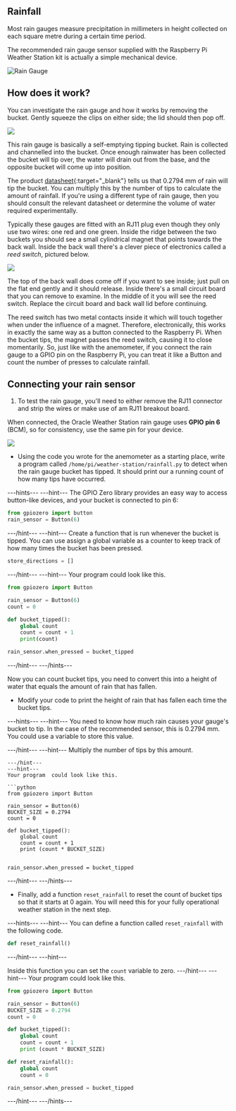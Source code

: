 ## Rainfall

Most rain gauges measure precipitation in millimeters in height collected on each square metre during a certain time period.

The recommended rain gauge sensor supplied with the Raspberry Pi Weather Station kit is actually a simple mechanical device.

![Rain Gauge](images/rain_gauge.jpg)

## How does it work?

You can investigate the rain gauge and how it works by removing the bucket. Gently squeeze the clips on either side; the lid should then pop off.

![](images/rain_gauge_open.jpg)

This rain gauge is basically a self-emptying tipping bucket. Rain is collected and channelled into the bucket. Once enough rainwater has been collected the bucket will tip over, the water will drain out from the base, and the opposite bucket will come up into position.

The product [datasheet](https://www.argentdata.com/files/80422_datasheet.pdf){:target="_blank"} tells us that 0.2794 mm of rain will tip the bucket. You can multiply this by the number of tips to calculate the amount of rainfall. If you're using a different type of rain gauge, then you should consult the relevant datasheet or determine the volume of water required experimentally.

Typically these gauges are fitted with an RJ11 plug even though they only use two wires: one red and one green.  Inside the ridge between the two buckets you should see a small cylindrical magnet that points towards the back wall. Inside the back wall there's a clever piece of electronics called a *reed switch*, pictured below.

![](images/reed_switch.jpg)

The top of the back wall does come off if you want to see inside; just pull on the flat end gently and it should release. Inside there's a small circuit board that you can remove to examine. In the middle of it you will see the reed switch. Replace the circuit board and back wall lid before continuing.

The reed switch has two metal contacts inside it which will touch together when under the influence of a magnet. Therefore, electronically, this works in exactly the same way as a button connected to the Raspberry Pi. When the bucket tips, the magnet passes the reed switch, causing it to close momentarily. So, just like with the anemometer, if you connect the rain gauge to a GPIO pin on the Raspberry Pi, you can treat it like a Button and count the number of presses to calculate rainfall.


## Connecting your rain sensor

1. To test the rain gauge, you'll need to either remove the RJ11 connector and strip the wires or make use of am RJ11 breakout board.

When connected, the Oracle Weather Station rain gauge uses **GPIO pin 6** (BCM), so for consistency, use the same pin for your device.

![](images/rainfall_bb.png)

- Using the code you wrote for the anemometer as a starting place, write a program called `/home/pi/weather-station/rainfall.py` to detect when the rain gauge bucket has tipped. It should print our a running count of how many tips have occurred.


---hints---
---hint---
The GPIO Zero library provides an easy way to access button-like devices, and your bucket is connected to pin 6:

```python
from gpiozero import button
rain_sensor = Button(6)
```

---/hint---
---hint---
Create a function that is run whenever the bucket is tipped. You can use assign a global variable as a counter to keep track of how many times the bucket has been pressed.
```python
store_directions = []
```
---/hint---
---hint---
Your program  could look like this.

```python
from gpiozero import Button

rain_sensor = Button(6)
count = 0

def bucket_tipped():
    global count
    count = count + 1
    print(count)

rain_sensor.when_pressed = bucket_tipped
```

---/hint---
---/hints---

Now you can count bucket tips, you need to convert this into a height of water that equals the amount of rain that has fallen.  

- Modify your code to print the height of rain that has fallen each time the bucket tips.

---hints---
---hint---
You need to know how much rain causes your gauge's bucket to tip. In the case of the recommended sensor, this is 0.2794 mm. You could use a variable to store this value.

---/hint---
---hint---
Multiply the number of tips by this amount.
```
---/hint---
---hint---
Your program  could look like this.

```python
from gpiozero import Button

rain_sensor = Button(6)
BUCKET_SIZE = 0.2794
count = 0

def bucket_tipped():
    global count
    count = count + 1
    print (count * BUCKET_SIZE)


rain_sensor.when_pressed = bucket_tipped
```

---/hint---
---/hints---

- Finally, add a function `reset_rainfall` to reset the count of bucket tips so that it starts at 0 again. You will need this for your fully operational weather station in the next step.

---hints---
---hint---
You can define a function called `reset_rainfall` with the following code.

```python
def reset_rainfall()
```

---/hint---
---hint---

Inside this function you can set the `count` variable to zero.
---/hint---
---hint---
Your program  could look like this.

```python
from gpiozero import Button

rain_sensor = Button(6)
BUCKET_SIZE = 0.2794
count = 0

def bucket_tipped():
    global count
    count = count + 1
    print (count * BUCKET_SIZE)

def reset_rainfall():
    global count
    count = 0

rain_sensor.when_pressed = bucket_tipped
```

---/hint---
---/hints---
